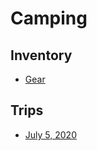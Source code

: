 # Camping

## Inventory
- [Gear](./inventory/gear.md)

## Trips
- [July 5, 2020](./trips/2020-07-05/README.md)
